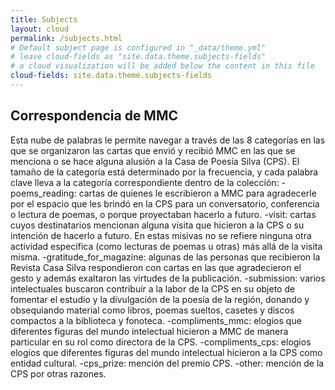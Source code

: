 ```yaml
---
title: Subjects
layout: cloud
permalink: /subjects.html
# Default subject page is configured in "_data/theme.yml"
# leave cloud-fields as "site.data.theme.subjects-fields"
# a cloud visualization will be added below the content in this file
cloud-fields: site.data.theme.subjects-fields
---
```


## Correspondencia de MMC

Esta nube de palabras le permite navegar a través de las 8 categorías en las que se organizaron las cartas que envió y recibió MMC en las que se menciona o se hace alguna alusión a la Casa de Poesía Silva (CPS). El tamaño de la categoría está determinado por la frecuencia, y cada palabra clave lleva a la categoría correspondiente dentro de la colección:
-poems_reading: cartas de quienes le escribieron a MMC para agradecerle por el espacio que les brindó en la CPS para un conversatorio, conferencia o lectura de poemas, o porque proyectaban hacerlo a futuro.
-visit: cartas cuyos destinatarios mencionan alguna visita que hicieron a la CPS o su intención de hacerlo a futuro. En estas misivas no se refiere ninguna otra actividad específica (como lecturas de poemas u otras) más allá de la visita misma.
-gratitude_for_magazine: algunas de las personas que recibieron la Revista Casa Silva respondieron con cartas en las que agradecieron el gesto y además exaltaron las virtudes de la publicación.
-submission: varios intelectuales buscaron contribuir a la labor de la CPS en su objeto de fomentar el estudio y la divulgación de la poesía de la región, donando y obsequiando material como libros, poemas sueltos, casetes y discos compactos a la biblioteca y fonoteca. 
-compliments_mmc: elogios que diferentes figuras del mundo intelectual hicieron a MMC de manera particular en su rol como directora de la CPS.
-compliments_cps: elogios elogios que diferentes figuras del mundo intelectual hicieron a la CPS como entidad cultural.
-cps_prize: mención del premio CPS.
-other: mención de la CPS por otras razones.









